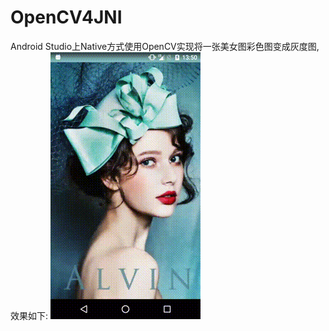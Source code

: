 # OpenCV4JNI
Android Studio上Native方式使用OpenCV实现将一张美女图彩色图变成灰度图,  效果如下:
![Result](https://github.com/Cxuef/OpenCV4JNI/blob/master/assets/OpenCVResult.gif)
